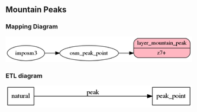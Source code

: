 ## Mountain Peaks

### Mapping Diagram
![Mapping diagram for mountain peaks](etl_diagram.png?raw=true)

### ETL diagram
![ETL diagram for mountain peaks](mapping_diagram.png?raw=true)

